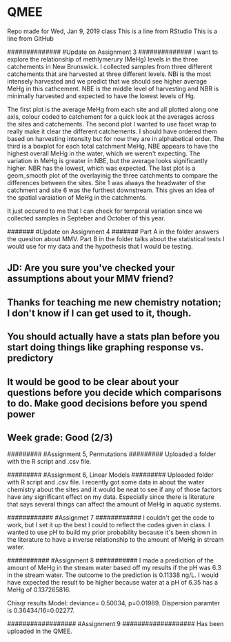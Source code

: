 # QMEE
Repo made for Wed, Jan 9, 2019 class
This is a line from RStudio
This is a line from GitHub

##############
#Update on Assignment 3
##############
I want to explore the relationship of methlymerury (MeHg) levels in the three catchements in New Brunswick. I collected samples from three different catchements that are harvested at three different levels.
NBi is the most intensely harvested and we predict that we should see higher average MeHg in this cathcement. 
NBE is the middle level of harvesting and NBR is minimally harvested and expected to have the lowest levels of Hg.

The first plot is the average MeHg from each site and all plotted along one axis, colour coded to catchement for a quick look at the averages across the sites and catchements. 
The second plot I wanted to use facet wrap to really make it clear the different catchements. I should have ordered them based on harvesting intensity but for now they are in alphabetical order. 
The third is a boxplot for each total catchment MeHg, NBE appears to have the highest overall MeHg in the water, which we weren't expecting. The variation in MeHg is greater in NBE, but the average looks significantly higher. NBR has the lowest, which was expected. 
The last plot is a geom_smooth plot of the overlayinig the three catchments to compare the differences between the sites. Site 1 was always the headwater of the catchment and site 6 was the furthest downstream. This gives an idea of the spatial varaiation of MeHg in the catchments. 

It just occured to me that I can check for temporal variation since we collected samples in Septeber and October of this year. 

#######
#Update on Assignment 4
#######
Part A in the folder answers the quesiton about MMV.
Part B in the folder talks about the statistical tests I would use for my data and the hypothesis that I would be testing. 

## JD: Are you sure you've checked your assumptions about your MMV friend?

## Thanks for teaching me new chemistry notation; I don't know if I can get used to it, though.

## You should actually have a stats plan before you start doing things like graphing response vs. predictory

## It would be good to be clear about your questions before you decide which comparisons to do. Make good decisions before you spend power

## Week grade: Good (2/3)

#########
#Assignment 5, Permutations
#########
Uploaded a folder with the R script and .csv file.

#########
#Assignment 6, Linear Models
#########
Uploaded folder with R script and .csv file. I recently got some data in about the water chemistry about the sites and it
would be neat to see if any of those factors have any significant effect on my data. Especially since there is literature that says
several things can affect the amount of MeHg in aquatic systems. 

############
#Assignmet 7
############
I couldn't get the code to work, but I set it up the best I could to reflect the codes given in class. 
I wanted to use pH to build my prior probability because it's been shown in the literature to have a inverse relationship to the amount of MeHg in stream water.

###########
#Assignment 8
###########
I made a predicition of the amount of MeHg in the stream water based off my results if the pH was 6.3 in the stream water. The outcome to the prediction is 0.11338 ng/L. I would have expected the result to be higher because water at a pH of 6.35 has a MeHg of 0.137265816.

Chisqr results Model: deviance= 0.50034, p=0.01989.
Dispersion paramter is 0.36434/16=0.02277.

##################
#Assignment 9
###################
Has been uploaded in the QMEE.
